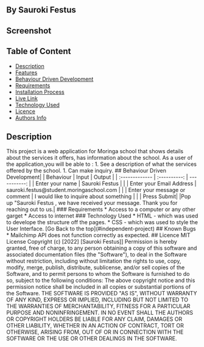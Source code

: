  ## By Sauroki Festus
## Screenshot
 ## Table of Content
 - [Description](#description)
 - [Features](#features)
 - [Behaviour Driven Development](#Behaviour-Driven-Development)
 - [Requirements](#requirements)
 - [Installation Process](#installation-Process)
 - [Live Link](#Live-Link)
 - [Technology  Used](#technology-Used)
 - [Licence](#licence)
 - [Authors Info](#Authors-Info)
 ## Description
 <p>This project is a web application for Moringa school that shows details about the services it offers, has information about the school.
As a user of the application,you will be able to :
1. See a description of what the services offered by the school.
1. Can make inquiry.
## Behaviour Driven Development|
| Behaviour      | Input        | Output       |
| :------------- | :----------: | -----------: |
|  Enter your name  |   Sauroki Festus |     |
| Enter your Email Address  | sauroki.festus@student.moringaschool.com |   |
| Enter your message or comment   |  I would like to inquire about something     |     |
| Press Submit|     |Pop up "Sauroki Festus , we have received your message. Thank you for reaching out to us.|
 ###  Requirements
 * Access to  a computer or any other garget
 * Access to internet
### Technology  Used
* HTML - which was used to develope the structure off the pages.
* CSS - which was used to style the User Interface.
[Go Back to the top](#independent-project)
## Known Bugs
* Mailchimp API does not function correctly as expected.
## Licence
MIT License
Copyright (c) [2022] [Sauroki Festus]]
Permission is hereby granted, free of charge, to any person obtaining a copy
of this software and associated documentation files (the "Software"), to deal
in the Software without restriction, including without limitation the rights
to use, copy, modify, merge, publish, distribute, sublicense, and/or sell
copies of the Software, and to permit persons to whom the Software is
furnished to do so, subject to the following conditions:
The above copyright notice and this permission notice shall be included in all
copies or substantial portions of the Software.
THE SOFTWARE IS PROVIDED "AS IS", WITHOUT WARRANTY OF ANY KIND, EXPRESS OR
IMPLIED, INCLUDING BUT NOT LIMITED TO THE WARRANTIES OF MERCHANTABILITY,
FITNESS FOR A PARTICULAR PURPOSE AND NONINFRINGEMENT. IN NO EVENT SHALL THE
AUTHORS OR COPYRIGHT HOLDERS BE LIABLE FOR ANY CLAIM, DAMAGES OR OTHER
LIABILITY, WHETHER IN AN ACTION OF CONTRACT, TORT OR OTHERWISE, ARISING FROM,
OUT OF OR IN CONNECTION WITH THE SOFTWARE OR THE USE OR OTHER DEALINGS IN THE
SOFTWARE.
